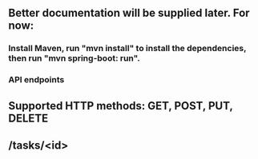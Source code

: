 ## Better documentation will be supplied later. For now:

### Install Maven, run "mvn install" to install the dependencies, then run "mvn spring-boot: run".

### API endpoints

## Supported HTTP methods: GET, POST, PUT, DELETE
## /tasks/\<id>
